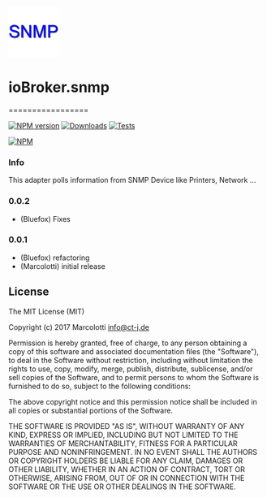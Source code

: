 ![Logo](admin/snmp.png)
# ioBroker.snmp
=================

[![NPM version](http://img.shields.io/npm/v/iobroker.snmp.svg)](https://www.npmjs.com/package/iobroker.snmp)
[![Downloads](https://img.shields.io/npm/dm/iobroker.snmp.svg)](https://www.npmjs.com/package/iobroker.snmp)
[![Tests](https://travis-ci.org/CTJaeger/ioBroker.snmp.svg?branch=master)](https://travis-ci.org/CTJaeger/ioBroker.snmp)

[![NPM](https://nodei.co/npm/iobroker.snmp.png?downloads=true)](https://nodei.co/npm/iobroker.snmp/)

### Info
This adapter polls information from SNMP Device like Printers, Network ...

### 0.0.2
* (Bluefox)    Fixes

### 0.0.1
* (Bluefox)    refactoring
* (Marcolotti) initial release

## License
The MIT License (MIT)

Copyright (c) 2017 Marcolotti <info@ct-j.de>

Permission is hereby granted, free of charge, to any person obtaining a copy
of this software and associated documentation files (the "Software"), to deal
in the Software without restriction, including without limitation the rights
to use, copy, modify, merge, publish, distribute, sublicense, and/or sell
copies of the Software, and to permit persons to whom the Software is
furnished to do so, subject to the following conditions:

The above copyright notice and this permission notice shall be included in
all copies or substantial portions of the Software.

THE SOFTWARE IS PROVIDED "AS IS", WITHOUT WARRANTY OF ANY KIND, EXPRESS OR
IMPLIED, INCLUDING BUT NOT LIMITED TO THE WARRANTIES OF MERCHANTABILITY,
FITNESS FOR A PARTICULAR PURPOSE AND NONINFRINGEMENT. IN NO EVENT SHALL THE
AUTHORS OR COPYRIGHT HOLDERS BE LIABLE FOR ANY CLAIM, DAMAGES OR OTHER
LIABILITY, WHETHER IN AN ACTION OF CONTRACT, TORT OR OTHERWISE, ARISING FROM,
OUT OF OR IN CONNECTION WITH THE SOFTWARE OR THE USE OR OTHER DEALINGS IN
THE SOFTWARE.
